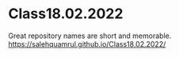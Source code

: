 # Class18.02.2022
Great repository names are short and memorable.
https://salehquamrul.github.io/Class18.02.2022/
